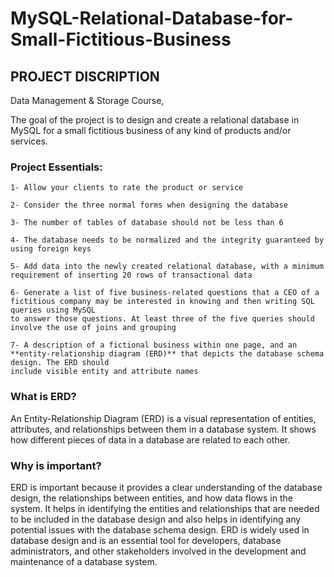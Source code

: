 # MySQL-Relational-Database-for-Small-Fictitious-Business

## PROJECT DISCRIPTION 

Data Management & Storage Course,

The goal of the project is to design and create a relational database in MySQL for a small fictitious business of any kind of products and/or services. 

### Project Essentials: 
    
    1- Allow your clients to rate the product or service
    
    2- Consider the three normal forms when designing the database 
    
    3- The number of tables of database should not be less than 6 
    
    4- The database needs to be normalized and the integrity guaranteed by using foreign keys
    
    5- Add data into the newly created relational database, with a minimum requirement of inserting 20 rows of transactional data 
    
    6- Generate a list of five business-related questions that a CEO of a fictitious company may be interested in knowing and then writing SQL queries using MySQL 
    to answer those questions. At least three of the five queries should involve the use of joins and grouping
    
    7- A description of a fictional business within one page, and an **entity-relationship diagram (ERD)** that depicts the database schema design. The ERD should        
    include visible entity and attribute names
    
    
### What is ERD? 
    
An Entity-Relationship Diagram (ERD) is a visual representation of entities, attributes, and relationships between them in a database system. It shows how 
different pieces of data in a database are related to each other. 
    
### Why is important? 
    
ERD is important because it provides a clear understanding of the database design, the relationships between entities, and how data flows in the system. It 
helps in identifying the entities and relationships that are needed to be included in the database design and also helps in identifying any potential issues 
with the database schema design. ERD is widely used in database design and is an essential tool for developers, database administrators, and other stakeholders 
involved in the development and maintenance of a database system.
    
    
    
